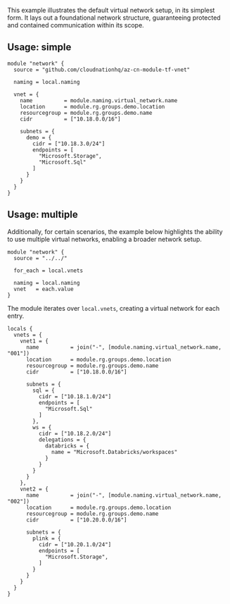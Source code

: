 This example illustrates the default virtual network setup, in its simplest form. It lays out a foundational network structure, guaranteeing protected and contained communication within its scope.

## Usage: simple

```hcl
module "network" {
  source = "github.com/cloudnationhq/az-cn-module-tf-vnet"

  naming = local.naming

  vnet = {
    name          = module.naming.virtual_network.name
    location      = module.rg.groups.demo.location
    resourcegroup = module.rg.groups.demo.name
    cidr          = ["10.18.0.0/16"]

    subnets = {
      demo = {
        cidr = ["10.18.3.0/24"]
        endpoints = [
          "Microsoft.Storage",
          "Microsoft.Sql"
        ]
      }
    }
  }
}
```

## Usage: multiple

Additionally, for certain scenarios, the example below highlights the ability to use multiple virtual networks, enabling a broader network setup.

```hcl
module "network" {
  source = "../../"

  for_each = local.vnets

  naming = local.naming
  vnet   = each.value
}
```

The module iterates over ```local.vnets```, creating a virtual network for each entry.

```hcl
locals {
  vnets = {
    vnet1 = {
      name          = join("-", [module.naming.virtual_network.name, "001"])
      location      = module.rg.groups.demo.location
      resourcegroup = module.rg.groups.demo.name
      cidr          = ["10.18.0.0/16"]

      subnets = {
        sql = {
          cidr = ["10.18.1.0/24"]
          endpoints = [
            "Microsoft.Sql"
          ]
        },
        ws = {
          cidr = ["10.18.2.0/24"]
          delegations = {
            databricks = {
              name = "Microsoft.Databricks/workspaces"
            }
          }
        }
      }
    },
    vnet2 = {
      name          = join("-", [module.naming.virtual_network.name, "002"])
      location      = module.rg.groups.demo.location
      resourcegroup = module.rg.groups.demo.name
      cidr          = ["10.20.0.0/16"]

      subnets = {
        plink = {
          cidr = ["10.20.1.0/24"]
          endpoints = [
            "Microsoft.Storage",
          ]
        }
      }
    }
  }
}
```
